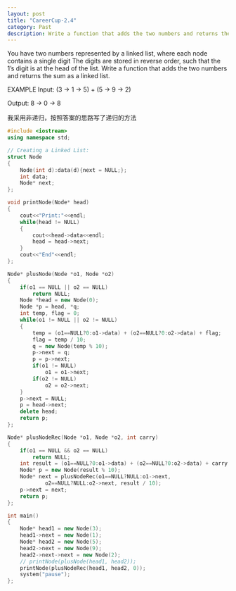 ```yaml
---
layout: post
title: "CareerCup-2.4"
category: Past
description: Write a function that adds the two numbers and returns the sum as a linked list.
---
```

You have two numbers represented by a linked list, where each node contains a single digit The digits are stored in reverse order, such that the 1’s digit is at the head of the list. Write a function that adds the two numbers and returns the sum as a linked list.

EXAMPLE Input: (3 -> 1 -> 5) + (5 -> 9 -> 2)

Output: 8 -> 0 -> 8

我采用非递归，按照答案的思路写了递归的方法

```cpp
#include <iostream>
using namespace std;

// Creating a Linked List:
struct Node
{
    Node(int d):data(d){next = NULL;};
    int data;
    Node* next;
};

void printNode(Node* head)
{
    cout<<"Print:"<<endl;
    while(head != NULL)
    {
        cout<<head->data<<endl;
        head = head->next;
    }
    cout<<"End"<<endl;
};

Node* plusNode(Node *o1, Node *o2)
{
    if(o1 == NULL || o2 == NULL)
        return NULL;
    Node *head = new Node(0);
    Node *p = head, *q;
    int temp, flag = 0;
    while(o1 != NULL || o2 != NULL)
    {
        temp = (o1==NULL?0:o1->data) + (o2==NULL?0:o2->data) + flag;
        flag = temp / 10;
        q = new Node(temp % 10);
        p->next = q;
        p = p->next;
        if(o1 != NULL)
            o1 = o1->next;
        if(o2 != NULL)
            o2 = o2->next;
    }
    p->next = NULL;
    p = head->next;
    delete head;
    return p;  
};

Node* plusNodeRec(Node *o1, Node *o2, int carry)
{
    if(o1 == NULL && o2 == NULL)
        return NULL;
    int result = (o1==NULL?0:o1->data) + (o2==NULL?0:o2->data) + carry;
    Node* p = new Node(result % 10);
    Node* next = plusNodeRec(o1==NULL?NULL:o1->next, 
            o2==NULL?NULL:o2->next, result / 10);
    p->next = next;
    return p;
};

int main()
{
    Node* head1 = new Node(3);
    head1->next = new Node(1);
    Node* head2 = new Node(5);
    head2->next = new Node(9);
    head2->next->next = new Node(2);
    // printNode(plusNode(head1, head2));
    printNode(plusNodeRec(head1, head2, 0));
    system("pause"); 
};
```






